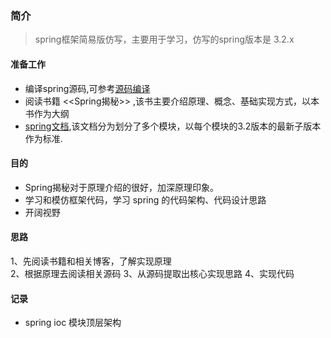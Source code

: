 ### 简介
> spring框架简易版仿写，主要用于学习，仿写的spring版本是 3.2.x


#### 准备工作
- 编译spring源码,可参考[源码编译](https://mikuff.github.io/docs/#/category/framework/spring/01_%E6%BA%90%E7%A0%81%E7%BC%96%E8%AF%91)
- 阅读书籍 <<Spring揭秘>> ,该书主要介绍原理、概念、基础实现方式，以本书作为大纲
- [spring文档](https://www.javadoc.io/doc/org.springframework),该文档分为划分了多个模块，以每个模块的3.2版本的最新子版本作为标准.

#### 目的
- Spring揭秘对于原理介绍的很好，加深原理印象。
- 学习和模仿框架代码，学习 spring 的代码架构、代码设计思路
- 开阔视野

#### 思路
1、先阅读书籍和相关博客，了解实现原理  
2、根据原理去阅读相关源码
3、从源码提取出核心实现思路
4、实现代码

#### 记录
- spring ioc 模块顶层架构
